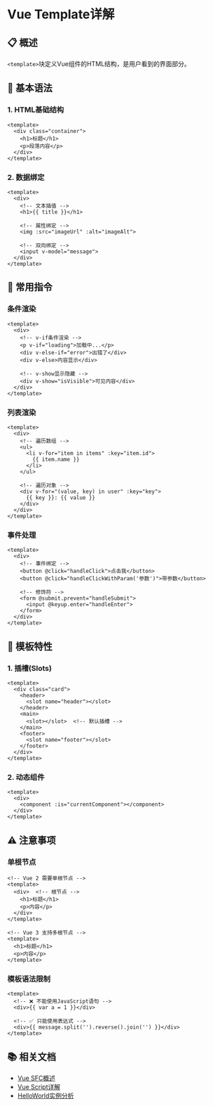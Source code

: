 # Vue Template详解

## 📋 概述

`<template>`块定义Vue组件的HTML结构，是用户看到的界面部分。

## 🎯 基本语法

### 1. HTML基础结构
```vue
<template>
  <div class="container">
    <h1>标题</h1>
    <p>段落内容</p>
  </div>
</template>
```

### 2. 数据绑定
```vue
<template>
  <div>
    <!-- 文本插值 -->
    <h1>{{ title }}</h1>
    
    <!-- 属性绑定 -->
    <img :src="imageUrl" :alt="imageAlt">
    
    <!-- 双向绑定 -->
    <input v-model="message">
  </div>
</template>
```

## 🔧 常用指令

### 条件渲染
```vue
<template>
  <div>
    <!-- v-if条件渲染 -->
    <p v-if="loading">加载中...</p>
    <div v-else-if="error">出错了</div>
    <div v-else>内容显示</div>
    
    <!-- v-show显示隐藏 -->
    <div v-show="isVisible">可见内容</div>
  </div>
</template>
```

### 列表渲染
```vue
<template>
  <div>
    <!-- 遍历数组 -->
    <ul>
      <li v-for="item in items" :key="item.id">
        {{ item.name }}
      </li>
    </ul>
    
    <!-- 遍历对象 -->
    <div v-for="(value, key) in user" :key="key">
      {{ key }}: {{ value }}
    </div>
  </div>
</template>
```

### 事件处理
```vue
<template>
  <div>
    <!-- 事件绑定 -->
    <button @click="handleClick">点击我</button>
    <button @click="handleClickWithParam('参数')">带参数</button>
    
    <!-- 修饰符 -->
    <form @submit.prevent="handleSubmit">
      <input @keyup.enter="handleEnter">
    </form>
  </div>
</template>
```

## 🎨 模板特性

### 1. 插槽(Slots)
```vue
<template>
  <div class="card">
    <header>
      <slot name="header"></slot>
    </header>
    <main>
      <slot></slot>  <!-- 默认插槽 -->
    </main>
    <footer>
      <slot name="footer"></slot>
    </footer>
  </div>
</template>
```

### 2. 动态组件
```vue
<template>
  <div>
    <component :is="currentComponent"></component>
  </div>
</template>
```

## ⚠️ 注意事项

### 单根节点
```vue
<!-- Vue 2 需要单根节点 -->
<template>
  <div>  <!-- 根节点 -->
    <h1>标题</h1>
    <p>内容</p>
  </div>
</template>

<!-- Vue 3 支持多根节点 -->
<template>
  <h1>标题</h1>
  <p>内容</p>
</template>
```

### 模板语法限制
```vue
<template>
  <!-- ❌ 不能使用JavaScript语句 -->
  <div>{{ var a = 1 }}</div>
  
  <!-- ✅ 只能使用表达式 -->
  <div>{{ message.split('').reverse().join('') }}</div>
</template>
```

## 📚 相关文档

- [Vue SFC概述](./Vue-SFC-Overview.md)
- [Vue Script详解](./Vue-Script.md)
- [HelloWorld实例分析](./HelloWorld-Analysis.md)
